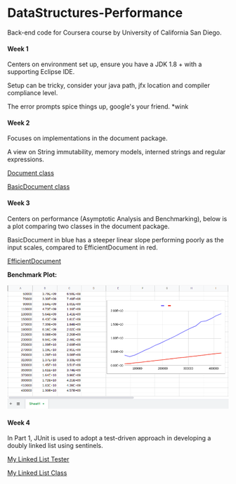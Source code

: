 # DataStructures-Performance
Back-end code for Coursera course by University of California San Diego.

#### Week 1
Centers on environment set up,
ensure you have a JDK 1.8 + with a supporting Eclipse IDE.

Setup can be tricky, consider your java path, jfx location and compiler compliance level.

The error prompts spice things up, google's your friend. *wink


#### Week 2
Focuses on implementations in the document package. 

A view on String immutability, memory models, interned strings and regular expressions.

[Document class](https://github.com/bisscay/DataStructures-Performance/blob/main/MOOCTextEditor/src/document/Document.java)

[BasicDocument class](https://github.com/bisscay/DataStructures-Performance/blob/main/MOOCTextEditor/src/document/BasicDocument.java)

#### Week 3
Centers on performance (Asymptotic Analysis and Benchmarking), below is a plot comparing two classes in the document package.

BasicDocument in blue has a steeper linear slope performing poorly as the input scales, compared to EfficientDocument in red. 

[EfficientDocument](https://github.com/bisscay/DataStructures-Performance/blob/main/MOOCTextEditor/src/document/EfficientDocument.java)

**Benchmark Plot:**

![Week 3 Benchmark Image](https://github.com/bisscay/DataStructures-Performance/blob/main/benchmarkWeek3.png)

#### Week 4
In Part 1, JUnit is used to adopt a test-driven approach in developing a doubly linked list using sentinels.

[My Linked List Tester](https://github.com/bisscay/DataStructures-Performance/blob/main/MOOCTextEditor/src/textgen/MyLinkedListTester.java)

[My Linked List Class](https://github.com/bisscay/DataStructures-Performance/blob/main/MOOCTextEditor/src/textgen/MyLinkedList.java)
